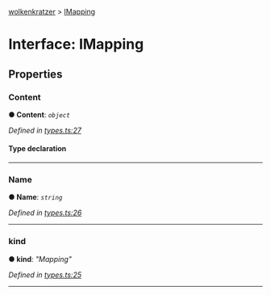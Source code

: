 [wolkenkratzer](../README.md) > [IMapping](../interfaces/imapping.md)



# Interface: IMapping


## Properties
<a id="content"></a>

###  Content

**●  Content**:  *`object`* 

*Defined in [types.ts:27](https://github.com/arminhammer/wolkenkratzer/blob/7912818/src/types.ts#L27)*


#### Type declaration


[s: `string`]: `any`






___

<a id="name"></a>

###  Name

**●  Name**:  *`string`* 

*Defined in [types.ts:26](https://github.com/arminhammer/wolkenkratzer/blob/7912818/src/types.ts#L26)*





___

<a id="kind"></a>

###  kind

**●  kind**:  *"Mapping"* 

*Defined in [types.ts:25](https://github.com/arminhammer/wolkenkratzer/blob/7912818/src/types.ts#L25)*





___



